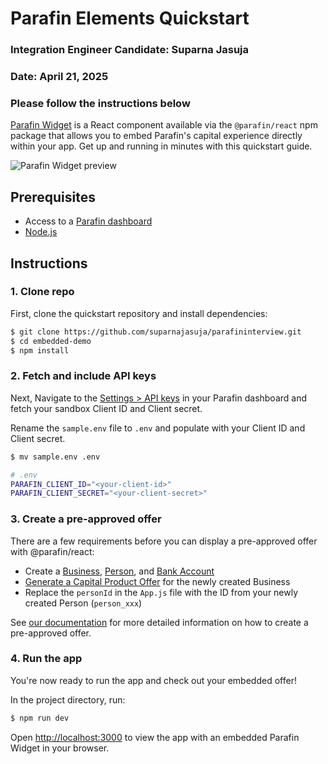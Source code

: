# Parafin Elements Quickstart
### Integration Engineer Candidate: Suparna Jasuja
### Date: April 21, 2025
### Please follow the instructions below


[Parafin Widget](https://docs.parafin.com/capital/present-offers/embedded/reference) is a React component available via the `@parafin/react` npm package that allows you to embed Parafin's capital experience directly within your app. Get up and running in minutes with this quickstart guide.

![Parafin Widget preview](/img/elements-preview.gif)

## Prerequisites

- Access to a [Parafin dashboard](https://dashboard.parafin.com)
- [Node.js](https://nodejs.org/en/)

## Instructions

### 1. Clone repo

First, clone the quickstart repository and install dependencies:

```bash
$ git clone https://github.com/suparnajasuja/parafininterview.git
$ cd embedded-demo
$ npm install
```

### 2. Fetch and include API keys

Next, Navigate to the [Settings > API keys](https://dashboard.parafin.com/settings/api-keys) in your Parafin dashboard and fetch your sandbox Client ID and Client secret.

Rename the `sample.env` file to `.env` and populate with your Client ID and Client secret.

```bash
$ mv sample.env .env
```

```bash
# .env
PARAFIN_CLIENT_ID="<your-client-id>"
PARAFIN_CLIENT_SECRET="<your-client-secret>"
```

### 3. Create a pre-approved offer

There are a few requirements before you can display a pre-approved offer with @parafin/react:

- Create a [Business](https://docs.parafin.com/capital/share-data/methods/api#2-create-a-business), [Person](https://docs.parafin.com/capital/share-data/methods/api#3-create-a-person), and [Bank Account](https://docs.parafin.com/capital/share-data/methods/api#4-create-a-bank-account)
- [Generate a Capital Product Offer](https://docs.parafin.com/api#tag/Sandbox/operation/Generate%20Capital%20Product%20Offer) for the newly created Business
- Replace the `personId` in the `App.js` file with the ID from your newly created Person (`person_xxx`)

See [our documentation](https://docs.parafin.com/capital/present-offers/embedded/) for more detailed information on how to create a pre-approved offer.

### 4. Run the app

You're now ready to run the app and check out your embedded offer!

In the project directory, run:

```bash
$ npm run dev
```

Open [http://localhost:3000](http://localhost:3000) to view the app with an embedded Parafin Widget in your browser.
